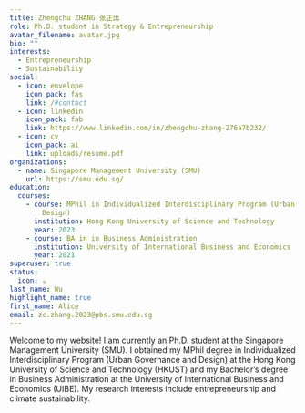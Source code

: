 ```yaml
---
title: Zhengchu ZHANG 张正出
role: Ph.D. student in Strategy & Entrepreneurship
avatar_filename: avatar.jpg
bio: ""
interests:
  - Entrepreneurship
  - Sustainability
social:
  - icon: envelope
    icon_pack: fas
    link: /#contact
  - icon: linkedin
    icon_pack: fab
    link: https://www.linkedin.com/in/zhengchu-zhang-276a7b232/
  - icon: cv
    icon_pack: ai
    link: uploads/resume.pdf
organizations:
  - name: Singapore Management University (SMU)
    url: https://smu.edu.sg/
education:
  courses:
    - course: MPhil in Individualized Interdisciplinary Program (Urban Governance and
        Design)
      institution: Hong Kong University of Science and Technology
      year: 2023
    - course: BA in in Business Administration
      institution: University of International Business and Economics
      year: 2021
superuser: true
status:
  icon: ☕️
last_name: Wu
highlight_name: true
first_name: Alice
email: zc.zhang.2023@pbs.smu.edu.sg
---
```

Welcome to my website! I am currently an Ph.D. student at the Singapore Management University (SMU). I obtained my MPhil degree in Individualized Interdisciplinary Program (Urban Governance and Design) at the Hong Kong University of Science and Technology (HKUST) and my Bachelor’s degree in Business Administration at the University of International Business and Economics (UIBE).
My research interests include entrepreneurship and climate sustainability.
